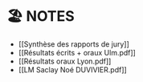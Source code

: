 
# 🏖️ NOTES

- [[Synthèse des rapports de jury]]
- [[Résultats écrits + oraux Ulm.pdf]] 
- [[Résultats oraux Lyon.pdf]] 
- [[LM Saclay Noé DUVIVIER.pdf]] 


